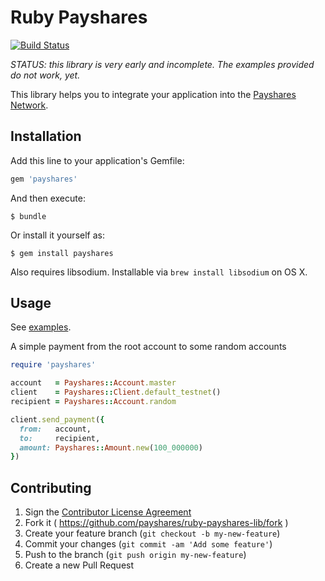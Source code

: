 # Ruby Payshares

[![Build Status](https://travis-ci.org/payshares/ruby-payshares-lib.svg)](https://travis-ci.org/payshares/ruby-payshares-lib)

*STATUS:  this library is very early and incomplete.  The examples provided do not work, yet.*

This library helps you to integrate your application into the [Payshares Network](http://payshares.org).

## Installation

Add this line to your application's Gemfile:

```ruby
gem 'payshares'
```

And then execute:

    $ bundle

Or install it yourself as:

    $ gem install payshares

Also requires libsodium. Installable via `brew install libsodium` on OS X.

## Usage

See [examples](examples).

A simple payment from the root account to some random accounts

```ruby
require 'payshares'

account   = Payshares::Account.master
client    = Payshares::Client.default_testnet()
recipient = Payshares::Account.random

client.send_payment({
  from:   account,
  to:     recipient,
  amount: Payshares::Amount.new(100_000000)
}) 
```

## Contributing

1. Sign the [Contributor License Agreement](https://docs.google.com/forms/d/1g7EF6PERciwn7zfmfke5Sir2n10yddGGSXyZsq98tVY/viewform?usp=send_form)
2. Fork it ( https://github.com/payshares/ruby-payshares-lib/fork )
2. Create your feature branch (`git checkout -b my-new-feature`)
3. Commit your changes (`git commit -am 'Add some feature'`)
4. Push to the branch (`git push origin my-new-feature`)
5. Create a new Pull Request
